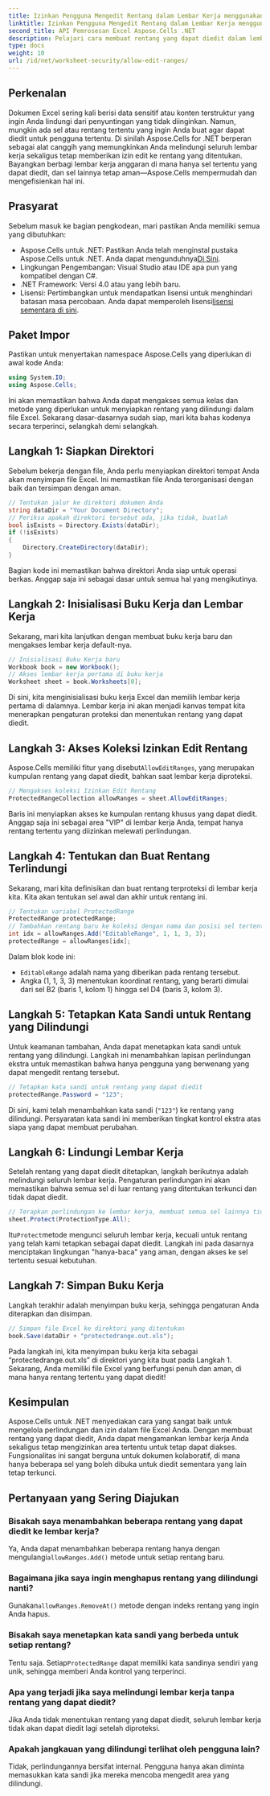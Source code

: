 ```yaml
---
title: Izinkan Pengguna Mengedit Rentang dalam Lembar Kerja menggunakan Aspose.Cells
linktitle: Izinkan Pengguna Mengedit Rentang dalam Lembar Kerja menggunakan Aspose.Cells
second_title: API Pemrosesan Excel Aspose.Cells .NET
description: Pelajari cara membuat rentang yang dapat diedit dalam lembar kerja Excel menggunakan Aspose.Cells untuk .NET, yang memungkinkan sel tertentu dapat diedit sambil mengamankan sisanya dengan perlindungan lembar kerja.
type: docs
weight: 10
url: /id/net/worksheet-security/allow-edit-ranges/
---
```

## Perkenalan
Dokumen Excel sering kali berisi data sensitif atau konten terstruktur yang ingin Anda lindungi dari penyuntingan yang tidak diinginkan. Namun, mungkin ada sel atau rentang tertentu yang ingin Anda buat agar dapat diedit untuk pengguna tertentu. Di sinilah Aspose.Cells for .NET berperan sebagai alat canggih yang memungkinkan Anda melindungi seluruh lembar kerja sekaligus tetap memberikan izin edit ke rentang yang ditentukan. Bayangkan berbagi lembar kerja anggaran di mana hanya sel tertentu yang dapat diedit, dan sel lainnya tetap aman—Aspose.Cells mempermudah dan mengefisienkan hal ini.
## Prasyarat
Sebelum masuk ke bagian pengkodean, mari pastikan Anda memiliki semua yang dibutuhkan:
-  Aspose.Cells untuk .NET: Pastikan Anda telah menginstal pustaka Aspose.Cells untuk .NET. Anda dapat mengunduhnya[Di Sini](https://releases.aspose.com/cells/net/).
- Lingkungan Pengembangan: Visual Studio atau IDE apa pun yang kompatibel dengan C#.
- .NET Framework: Versi 4.0 atau yang lebih baru.
- Lisensi: Pertimbangkan untuk mendapatkan lisensi untuk menghindari batasan masa percobaan. Anda dapat memperoleh lisensi[lisensi sementara di sini](https://purchase.aspose.com/temporary-license/).
## Paket Impor
Pastikan untuk menyertakan namespace Aspose.Cells yang diperlukan di awal kode Anda:
```csharp
using System.IO;
using Aspose.Cells;
```
Ini akan memastikan bahwa Anda dapat mengakses semua kelas dan metode yang diperlukan untuk menyiapkan rentang yang dilindungi dalam file Excel.
Sekarang dasar-dasarnya sudah siap, mari kita bahas kodenya secara terperinci, selangkah demi selangkah.
## Langkah 1: Siapkan Direktori
Sebelum bekerja dengan file, Anda perlu menyiapkan direktori tempat Anda akan menyimpan file Excel. Ini memastikan file Anda terorganisasi dengan baik dan tersimpan dengan aman.
```csharp
// Tentukan jalur ke direktori dokumen Anda
string dataDir = "Your Document Directory";
// Periksa apakah direktori tersebut ada, jika tidak, buatlah
bool isExists = Directory.Exists(dataDir);
if (!isExists)
{
    Directory.CreateDirectory(dataDir);
}
```
Bagian kode ini memastikan bahwa direktori Anda siap untuk operasi berkas. Anggap saja ini sebagai dasar untuk semua hal yang mengikutinya.
## Langkah 2: Inisialisasi Buku Kerja dan Lembar Kerja
Sekarang, mari kita lanjutkan dengan membuat buku kerja baru dan mengakses lembar kerja default-nya.
```csharp
// Inisialisasi Buku Kerja baru
Workbook book = new Workbook();
// Akses lembar kerja pertama di buku kerja
Worksheet sheet = book.Worksheets[0];
```
Di sini, kita menginisialisasi buku kerja Excel dan memilih lembar kerja pertama di dalamnya. Lembar kerja ini akan menjadi kanvas tempat kita menerapkan pengaturan proteksi dan menentukan rentang yang dapat diedit.
## Langkah 3: Akses Koleksi Izinkan Edit Rentang
 Aspose.Cells memiliki fitur yang disebut`AllowEditRanges`, yang merupakan kumpulan rentang yang dapat diedit, bahkan saat lembar kerja diproteksi.
```csharp
// Mengakses koleksi Izinkan Edit Rentang
ProtectedRangeCollection allowRanges = sheet.AllowEditRanges;
```
Baris ini menyiapkan akses ke kumpulan rentang khusus yang dapat diedit. Anggap saja ini sebagai area "VIP" di lembar kerja Anda, tempat hanya rentang tertentu yang diizinkan melewati perlindungan.
## Langkah 4: Tentukan dan Buat Rentang Terlindungi
Sekarang, mari kita definisikan dan buat rentang terproteksi di lembar kerja kita. Kita akan tentukan sel awal dan akhir untuk rentang ini.
```csharp
// Tentukan variabel ProtectedRange
ProtectedRange protectedRange;
// Tambahkan rentang baru ke koleksi dengan nama dan posisi sel tertentu
int idx = allowRanges.Add("EditableRange", 1, 1, 3, 3);
protectedRange = allowRanges[idx];
```
Dalam blok kode ini:
- `EditableRange` adalah nama yang diberikan pada rentang tersebut.
- Angka (1, 1, 3, 3) menentukan koordinat rentang, yang berarti dimulai dari sel B2 (baris 1, kolom 1) hingga sel D4 (baris 3, kolom 3).
## Langkah 5: Tetapkan Kata Sandi untuk Rentang yang Dilindungi
Untuk keamanan tambahan, Anda dapat menetapkan kata sandi untuk rentang yang dilindungi. Langkah ini menambahkan lapisan perlindungan ekstra untuk memastikan bahwa hanya pengguna yang berwenang yang dapat mengedit rentang tersebut.
```csharp
// Tetapkan kata sandi untuk rentang yang dapat diedit
protectedRange.Password = "123";
```
Di sini, kami telah menambahkan kata sandi (`"123"`) ke rentang yang dilindungi. Persyaratan kata sandi ini memberikan tingkat kontrol ekstra atas siapa yang dapat membuat perubahan.
## Langkah 6: Lindungi Lembar Kerja
Setelah rentang yang dapat diedit ditetapkan, langkah berikutnya adalah melindungi seluruh lembar kerja. Pengaturan perlindungan ini akan memastikan bahwa semua sel di luar rentang yang ditentukan terkunci dan tidak dapat diedit.
```csharp
// Terapkan perlindungan ke lembar kerja, membuat semua sel lainnya tidak dapat diedit
sheet.Protect(ProtectionType.All);
```
 Itu`Protect`metode mengunci seluruh lembar kerja, kecuali untuk rentang yang telah kami tetapkan sebagai dapat diedit. Langkah ini pada dasarnya menciptakan lingkungan "hanya-baca" yang aman, dengan akses ke sel tertentu sesuai kebutuhan.
## Langkah 7: Simpan Buku Kerja
Langkah terakhir adalah menyimpan buku kerja, sehingga pengaturan Anda diterapkan dan disimpan.
```csharp
// Simpan file Excel ke direktori yang ditentukan
book.Save(dataDir + "protectedrange.out.xls");
```
Pada langkah ini, kita menyimpan buku kerja kita sebagai “protectedrange.out.xls” di direktori yang kita buat pada Langkah 1. Sekarang, Anda memiliki file Excel yang berfungsi penuh dan aman, di mana hanya rentang tertentu yang dapat diedit!
## Kesimpulan
Aspose.Cells untuk .NET menyediakan cara yang sangat baik untuk mengelola perlindungan dan izin dalam file Excel Anda. Dengan membuat rentang yang dapat diedit, Anda dapat mengamankan lembar kerja Anda sekaligus tetap mengizinkan area tertentu untuk tetap dapat diakses. Fungsionalitas ini sangat berguna untuk dokumen kolaboratif, di mana hanya beberapa sel yang boleh dibuka untuk diedit sementara yang lain tetap terkunci.
## Pertanyaan yang Sering Diajukan
### Bisakah saya menambahkan beberapa rentang yang dapat diedit ke lembar kerja?
Ya, Anda dapat menambahkan beberapa rentang hanya dengan mengulangi`allowRanges.Add()` metode untuk setiap rentang baru.
### Bagaimana jika saya ingin menghapus rentang yang dilindungi nanti?
 Gunakan`allowRanges.RemoveAt()` metode dengan indeks rentang yang ingin Anda hapus.
### Bisakah saya menetapkan kata sandi yang berbeda untuk setiap rentang?
 Tentu saja. Setiap`ProtectedRange` dapat memiliki kata sandinya sendiri yang unik, sehingga memberi Anda kontrol yang terperinci.
### Apa yang terjadi jika saya melindungi lembar kerja tanpa rentang yang dapat diedit?
Jika Anda tidak menentukan rentang yang dapat diedit, seluruh lembar kerja tidak akan dapat diedit lagi setelah diproteksi.
### Apakah jangkauan yang dilindungi terlihat oleh pengguna lain?
Tidak, perlindungannya bersifat internal. Pengguna hanya akan diminta memasukkan kata sandi jika mereka mencoba mengedit area yang dilindungi.